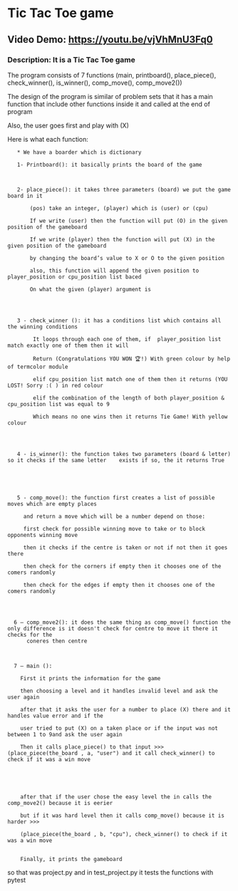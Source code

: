 # Tic Tac Toe game
## Video Demo:  https://youtu.be/vjVhMnU3Fq0
### Description: It is a Tic Tac Toe game
The program consists of 7 functions (main, printboard(), place_piece(), check_winner(), is_winner(), comp_move(), comp_move2())

The design of the program is similar of problem sets that it has a main function that include other functions inside it and called at the end of program

Also, the user goes first and play with (X)

Here is what each function:

       * We have a boarder which is dictionary

       1- Printboard(): it basically prints the board of the game



       2- place_piece(): it takes three parameters (board) we put the game board in it

           (pos) take an integer, (player) which is (user) or (cpu)

           If we write (user) then the function will put (O) in the given position of the gameboard

           If we write (player) then the function will put (X) in the given position of the gameboard

           by changing the board’s value to X or O to the given position

           also, this function will append the given position to player_position or cpu_position list baced

           On what the given (player) argument is




       3 - check_winner (): it has a conditions list which contains all the winning conditions

            It loops through each one of them, if  player_position list match exactly one of them then it will

            Return (Congratulations YOU WON 🏆!) With green colour by help of termcolor module

            elif cpu_position list match one of them then it returns (YOU LOST! Sorry :( ) in red colour

            elif the combination of the length of both player_position & cpu_position list was equal to 9

            Which means no one wins then it returns Tie Game! With yellow colour




       4 - is_winner(): the function takes two parameters (board & letter) so it checks if the same letter    exists if so, the it returns True





       5 - comp_move(): the function first creates a list of possible moves which are empty places

         and return a move which will be a number depend on those:

         first check for possible winning move to take or to block opponents winning move

         then it checks if the centre is taken or not if not then it goes there

         then check for the corners if empty then it chooses one of the comers randomly

         then check for the edges if empty then it chooses one of the comers randomly




      6 – comp_move2(): it does the same thing as comp_move() function the only difference is it doesn't check for centre to move it there it checks for the
          coneres then centre



      7 – main ():

        First it prints the information for the game

        then choosing a level and it handles invalid level and ask the user again

        after that it asks the user for a number to place (X) there and it handles value error and if the

        user tried to put (X) on a taken place or if the input was not between 1 to 9and ask the user again

        Then it calls place_piece() to that input >>> (place_piece(the_board , a, "user") and it call check_winner() to check if it was a win move





        after that if the user chose the easy level the in calls the comp_move2() because it is eerier

        but if it was hard level then it calls comp_move() because it is harder >>>

        (place_piece(the_board , b, "cpu"), check_winner() to check if it was a win move


        Finally, it prints the gameboard


so that was project.py
and in test_project.py it tests the functions with pytest
